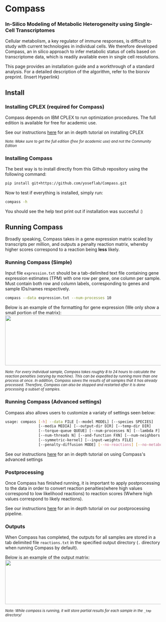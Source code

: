 # Compass
### In-Silico Modeling of Metabolic Heterogeneity using Single-Cell Transcriptomes
Cellular metabolism, a key regulator of immune responses, is difficult to study with current technologies in individual cells. We therefore developed Compass, an in silico approach to infer metabolic status of cells based on transcriptome data, which is readily available even in single cell resolutions.

This page provides an installation guide and a workthrough of a standard analysis. For a detailed description of the algorithm, refer to the biorxiv preprint. (Insert Hyperlink)

## Install

### Installing CPLEX (required for Compass)

Compass depends on IBM CPLEX to run optimization procedures.  The full edition is available for free for academic use.

See our instructions [here](https://github.com/YosefLab/Compass/wiki/Installing-CPLEX-Tutorial) for an in depth tutorial on installing CPLEX

<sub>*Note: Make sure to get the full edition (free for academic use) and not the Community Edition*</sub>

### Installing Compass

The best way is to install directly from this Github repository using the following command:

```bash
pip install git+https://github.com/yoseflab/Compass.git
```

Now to test if everything is installed, simply run:

```bash
compass -h
```
You should see the help text print out if installation was succesful :)

## Running Compass
Broadly speaking, Compass takes in a gene expression matrix scaled by transcripts per million, and outputs a penalty reaction matrix, whereby higher scores correspond to a reaction being **less** likely. 




### Running Compass (Simple)
Input file `expression.txt` should be a tab-delimited text file containing gene expression estimates (TPM) with one row per gene, one column per sample.  Must contain both row and column labels, corresponding to genes and sample IDs/names respectively.

```bash
compass --data expression.txt --num-processes 10
```
Below is an example of the formatting for gene expression (We only show a small portion of the matrix):
<img src="https://i.imgur.com/VUzHWMr.png" width="646" height="162"></img>


<sub>*Note: For every individual sample, Compass takes roughly 8 to 24 hours to calculate the reaction penalties (varying by machine). This can be expedited by running more than one process at once.  In addition, Compass saves the results of all samples that it has already processed. Therefore, Compass can also be stopped and restarted after it is done processing a subset of samples.*</sub>

### Running Compass (Advanced settings)
Compass also allows users to customize a variaty of settings seen below:
```bash
usage: compass [-h] --data FILE [--model MODEL] [--species SPECIES]
               [--media MEDIA] [--output-dir DIR] [--temp-dir DIR]
               [--torque-queue QUEUE] [--num-processes N] [--lambda F]
               [--num-threads N] [--and-function FXN] [--num-neighbors N]
               [--symmetric-kernel] [--input-weights FILE]
               [--penalty-diffusion MODE] [--no-reactions] [--no-metabolites]
```

See our instructions [here](https://github.com/YosefLab/Compass/wiki/Compass-Advanced-Usage-Tutorial) for an in depth tutorial on using Compass's advanced settings

### Postprocessing

Once Compass has finished running, it is important to apply postprocessing to the data in order to convert reaction penalties(where high values correspond to low likelihood reactions) to reaction scores (Wwhere high values correspond to likely reactions). 

See our instructions [here](https://github.com/YosefLab/Compass/wiki/Compass-Postprocessing-Tutorial) for an in depth tutorial on our postprocessing pipeline.

### Outputs
When Compass has completed, the outputs for all samples are stored in a tab delimited file `reactions.txt` in the specified output directory (`.` directory when running Compass by default). 

Below is an example of the output matrix:
<img src="https://i.imgur.com/pwZbqLT.jpg" width="646" height="143"></img>

<sub>*Note: While compass is running, it will store partial results for each sample in the `_tmp` directory/*</sub>

